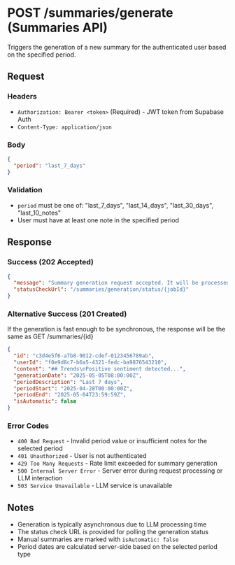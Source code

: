 # POST /summaries/generate (Summaries API)

Triggers the generation of a new summary for the authenticated user based on the specified period.

## Request

### Headers
- `Authorization: Bearer <token>` (Required) - JWT token from Supabase Auth
- `Content-Type: application/json`

### Body
```json
{
  "period": "last_7_days"
}
```

### Validation
- `period` must be one of: "last_7_days", "last_14_days", "last_30_days", "last_10_notes"
- User must have at least one note in the specified period

## Response

### Success (202 Accepted)
```json
{
  "message": "Summary generation request accepted. It will be processed in the background.",
  "statusCheckUrl": "/summaries/generation/status/{jobId}"
}
```

### Alternative Success (201 Created)
If the generation is fast enough to be synchronous, the response will be the same as GET /summaries/{id}
```json
{
  "id": "c3d4e5f6-a7b8-9012-cdef-0123456789ab",
  "userId": "f0e9d8c7-b6a5-4321-fedc-ba9876543210",
  "content": "## Trends\nPositive sentiment detected...",
  "generationDate": "2025-05-05T08:00:00Z",
  "periodDescription": "Last 7 days",
  "periodStart": "2025-04-28T00:00:00Z",
  "periodEnd": "2025-05-04T23:59:59Z",
  "isAutomatic": false
}
```

### Error Codes
- `400 Bad Request` - Invalid period value or insufficient notes for the selected period
- `401 Unauthorized` - User is not authenticated
- `429 Too Many Requests` - Rate limit exceeded for summary generation
- `500 Internal Server Error` - Server error during request processing or LLM interaction
- `503 Service Unavailable` - LLM service is unavailable

## Notes
- Generation is typically asynchronous due to LLM processing time
- The status check URL is provided for polling the generation status
- Manual summaries are marked with `isAutomatic: false`
- Period dates are calculated server-side based on the selected period type